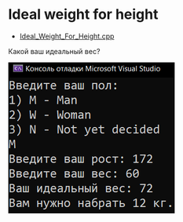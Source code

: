 # Ideal weight for height
* [Ideal_Weight_For_Height.cpp](Ideal_Weight_For_Height.cpp)
<p>Какой ваш идеальный вес?</p>
<img src="/images/Ideal_Weight_For_Height.png">
